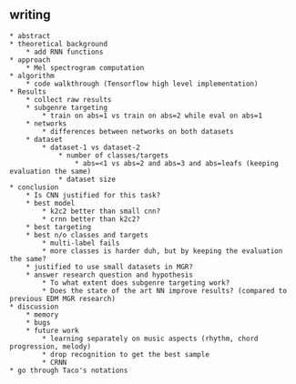 ## writing
	* abstract
	* theoretical background
		* add RNN functions
	* approach
		* Mel spectrogram computation
	* algorithm
		* code walkthrough (Tensorflow high level implementation)
	* Results
		* collect raw results
		* subgenre targeting
			* train on abs=1 vs train on abs=2 while eval on abs=1
		* networks
			* differences between networks on both datasets
		* dataset
			* dataset-1 vs dataset-2
				* number of classes/targets
					* abs=<1 vs abs=2 and abs=3 and abs=leafs (keeping evaluation the same)
				* dataset size
	* conclusion
		* Is CNN justified for this task?
		* best model
			* k2c2 better than small cnn?
			* crnn better than k2c2?
		* best targeting
		* best n/o classes and targets
			* multi-label fails
			* more classes is harder duh, but by keeping the evaluation the same?
		* justified to use small datasets in MGR?
		* answer research question and hypothesis
			* To what extent does subgenre targeting work?
			* Does the state of the art NN improve results? (compared to previous EDM MGR research)
	* discussion
		* memory
		* bugs
		* future work
			* learning separately on music aspects (rhythm, chord progression, melody)
			* drop recognition to get the best sample
			* CRNN
	* go through Taco's notations
